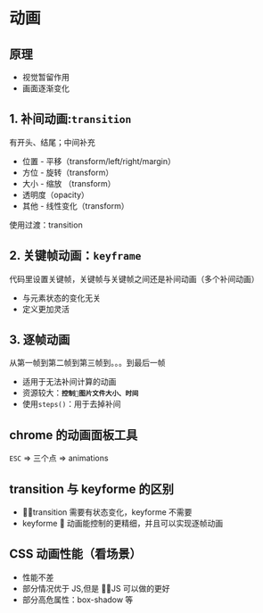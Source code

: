 # 动画

## 原理

* 视觉暂留作用
* 画面逐渐变化

## 1. 补间动画:`transition`

有开头、结尾；中间补充

* 位置 - 平移（transform/left/right/margin）
* 方位 - 旋转（transform）
* 大小 - 缩放 （transform）
* 透明度（opacity）
* 其他 - 线性变化（transform）

使用过渡：transition

## 2. 关键帧动画：`keyframe`

代码里设置关键帧，关键帧与关键帧之间还是补间动画（多个补间动画）

* 与元素状态的变化无关
* 定义更加灵活

## 3. 逐帧动画

从第一帧到第二帧到第三帧到。。。到最后一帧

* 适用于无法补间计算的动画
* 资源较大：**`控制图片文件大小、时间`**
* 使用`steps()`：用于去掉补间

## chrome 的动画面板工具

`ESC` => 三个点 => animations

## transition 与 keyforme 的区别

* transition 需要有状态变化，keyforme 不需要
* keyforme  动画能控制的更精细，并且可以实现逐帧动画

## CSS 动画性能（看场景）

* 性能不差
* 部分情况优于 JS,但是 JS 可以做的更好
* 部分高危属性：box-shadow 等
